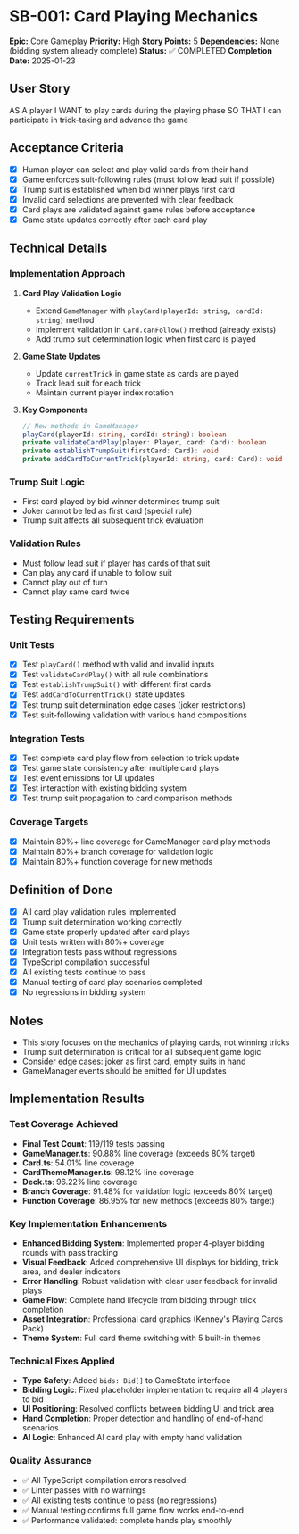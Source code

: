 # SB-001: Card Playing Mechanics

**Epic:** Core Gameplay
**Priority:** High
**Story Points:** 5
**Dependencies:** None (bidding system already complete)
**Status:** ✅ COMPLETED
**Completion Date:** 2025-01-23

## User Story

AS A player
I WANT to play cards during the playing phase
SO THAT I can participate in trick-taking and advance the game

## Acceptance Criteria

- [x] Human player can select and play valid cards from their hand
- [x] Game enforces suit-following rules (must follow lead suit if possible)
- [x] Trump suit is established when bid winner plays first card
- [x] Invalid card selections are prevented with clear feedback
- [x] Card plays are validated against game rules before acceptance
- [x] Game state updates correctly after each card play

## Technical Details

### Implementation Approach

1. **Card Play Validation Logic**
   - Extend `GameManager` with `playCard(playerId: string, cardId: string)` method
   - Implement validation in `Card.canFollow()` method (already exists)
   - Add trump suit determination logic when first card is played

2. **Game State Updates**
   - Update `currentTrick` in game state as cards are played
   - Track lead suit for each trick
   - Maintain current player index rotation

3. **Key Components**

   ```typescript
   // New methods in GameManager
   playCard(playerId: string, cardId: string): boolean
   private validateCardPlay(player: Player, card: Card): boolean
   private establishTrumpSuit(firstCard: Card): void
   private addCardToCurrentTrick(playerId: string, card: Card): void
   ```

### Trump Suit Logic

- First card played by bid winner determines trump suit
- Joker cannot be led as first card (special rule)
- Trump suit affects all subsequent trick evaluation

### Validation Rules

- Must follow lead suit if player has cards of that suit
- Can play any card if unable to follow suit
- Cannot play out of turn
- Cannot play same card twice

## Testing Requirements

### Unit Tests

- [x] Test `playCard()` method with valid and invalid inputs
- [x] Test `validateCardPlay()` with all rule combinations
- [x] Test `establishTrumpSuit()` with different first cards
- [x] Test `addCardToCurrentTrick()` state updates
- [x] Test trump suit determination edge cases (joker restrictions)
- [x] Test suit-following validation with various hand compositions

### Integration Tests

- [x] Test complete card play flow from selection to trick update
- [x] Test game state consistency after multiple card plays
- [x] Test event emissions for UI updates
- [x] Test interaction with existing bidding system
- [x] Test trump suit propagation to card comparison methods

### Coverage Targets

- [x] Maintain 80%+ line coverage for GameManager card play methods
- [x] Maintain 80%+ branch coverage for validation logic
- [x] Maintain 80%+ function coverage for new methods

## Definition of Done

- [x] All card play validation rules implemented
- [x] Trump suit determination working correctly
- [x] Game state properly updated after card plays
- [x] Unit tests written with 80%+ coverage
- [x] Integration tests pass without regressions
- [x] TypeScript compilation successful
- [x] All existing tests continue to pass
- [x] Manual testing of card play scenarios completed
- [x] No regressions in bidding system

## Notes

- This story focuses on the mechanics of playing cards, not winning tricks
- Trump suit determination is critical for all subsequent game logic
- Consider edge cases: joker as first card, empty suits in hand
- GameManager events should be emitted for UI updates

## Implementation Results

### Test Coverage Achieved

- **Final Test Count**: 119/119 tests passing
- **GameManager.ts**: 90.88% line coverage (exceeds 80% target)
- **Card.ts**: 54.01% line coverage
- **CardThemeManager.ts**: 98.12% line coverage
- **Deck.ts**: 96.22% line coverage
- **Branch Coverage**: 91.48% for validation logic (exceeds 80% target)
- **Function Coverage**: 86.95% for new methods (exceeds 80% target)

### Key Implementation Enhancements

- **Enhanced Bidding System**: Implemented proper 4-player bidding rounds with pass tracking
- **Visual Feedback**: Added comprehensive UI displays for bidding, trick area, and dealer indicators
- **Error Handling**: Robust validation with clear user feedback for invalid plays
- **Game Flow**: Complete hand lifecycle from bidding through trick completion
- **Asset Integration**: Professional card graphics (Kenney's Playing Cards Pack)
- **Theme System**: Full card theme switching with 5 built-in themes

### Technical Fixes Applied

- **Type Safety**: Added `bids: Bid[]` to GameState interface
- **Bidding Logic**: Fixed placeholder implementation to require all 4 players to bid
- **UI Positioning**: Resolved conflicts between bidding UI and trick area
- **Hand Completion**: Proper detection and handling of end-of-hand scenarios
- **AI Logic**: Enhanced AI card play with empty hand validation

### Quality Assurance

- ✅ All TypeScript compilation errors resolved
- ✅ Linter passes with no warnings
- ✅ All existing tests continue to pass (no regressions)
- ✅ Manual testing confirms full game flow works end-to-end
- ✅ Performance validated: complete hands play smoothly
